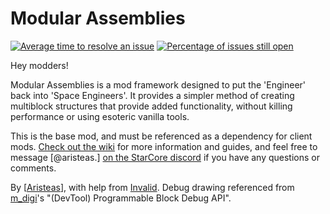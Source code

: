 ﻿Modular Assemblies
================

[![Average time to resolve an issue](http://isitmaintained.com/badge/resolution/StarCoreSE/Modular-Assemblies.svg)](http://isitmaintained.com/project/StarCoreSE/Modular-Assemblies "Average time to resolve an issue")
[![Percentage of issues still open](http://isitmaintained.com/badge/open/StarCoreSE/Modular-Assemblies.svg)](http://isitmaintained.com/project/StarCoreSE/Modular-Assemblies "Percentage of issues still open")

Hey modders!

Modular Assemblies is a mod framework designed to put the 'Engineer' back into 'Space Engineers'. It provides a simpler method of creating multiblock structures that provide added functionality, without killing performance or using esoteric vanilla tools.

This is the base mod, and must be referenced as a dependency for client mods. [Check out the wiki](https://github.com/StarCoreSE/Modular-Assemblies/wiki) for more information and guides, and feel free to message [@aristeas.] [on the StarCore discord](https://discord.gg/starcore) if you have any questions or comments.

By [[Aristeas](https://github.com/Jnick-24)], with help from [Invalid](https://github.com/InvalidArgument3).
Debug drawing referenced from [m_digi](https://github.com/THDigi)'s "(DevTool) Programmable Block Debug API".
